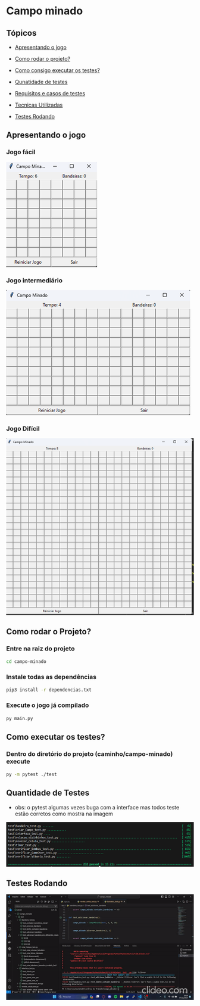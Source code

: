 # Campo minado

## Tópicos

- [Apresentando o jogo](#apresentando-o-jogo)


- [Como rodar o projeto?](#como-rodar-o-projeto)

- [Como consigo executar  os testes?](#como-executar-os-testes)

- [Qunatidade de testes](#quantidade-de-testes)

- [Requisitos e casos de testes](./requisitos.md)

- [Tecnicas Utilizadas](./Tecnicas_Utilizadas.md)

- [Testes Rodando](#testes-rodando)



## Apresentando o jogo


### Jogo fácil

![Tela do jogo nom modo fácil.](./img/facil.png)

### Jogo intermediário

![Tela do jogo nom modo fácil.](./img/medio.png)

### Jogo Difícil
![Tela do jogo nom modo fácil.](./img/Dificil.png)



</p>



## Como rodar o Projeto?



### Entre na raiz do projeto 

```sh
cd campo-minado
```

### Instale todas as dependências

```sh
pip3 install -r dependencias.txt
```

### Execute o jogo já compilado

```sh
py main.py
```

## Como executar os testes?

### Dentro do diretório do projeto (caminho/campo-minado) execute

```sh
py -m pytest ./test
```

## Quantidade de Testes
- obs: o pytest algumas vezes buga com a interface mas todos teste estão corretos como mostra na imagem

![Texto Alternativo](./img/testes2.png)

## Testes Rodando

![Texto alternativo](./img/testes_rodando.gif)
